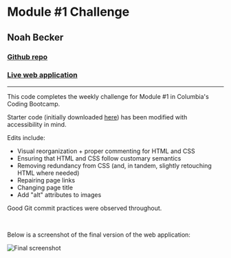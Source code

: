 # Module #1 Challenge
## Noah Becker

### [Github repo](https://github.com/noah35becker/module-1-noah-becker/)

### [Live web application](https://noah35becker.github.io/module-1-noah-becker/)

************************************************************************

This code completes the weekly challenge for Module #1 in Columbia's Coding Bootcamp.

Starter code (initially downloaded [here](https://github.com/coding-boot-camp/urban-octo-telegram)) has been modified with accessibility in mind.

Edits include:
- Visual reorganization + proper commenting for HTML and CSS
- Ensuring that HTML and CSS follow customary semantics
- Removing redundancy from CSS (and, in tandem, slightly retouching HTML where needed)
- Repairing page links
- Changing page title
- Add "alt" attributes to images

Good Git commit practices were observed throughout.

<br/>

Below is a screenshot of the final version of the web application:

![Final screenshot](assets/images/final-screenshot.png)
